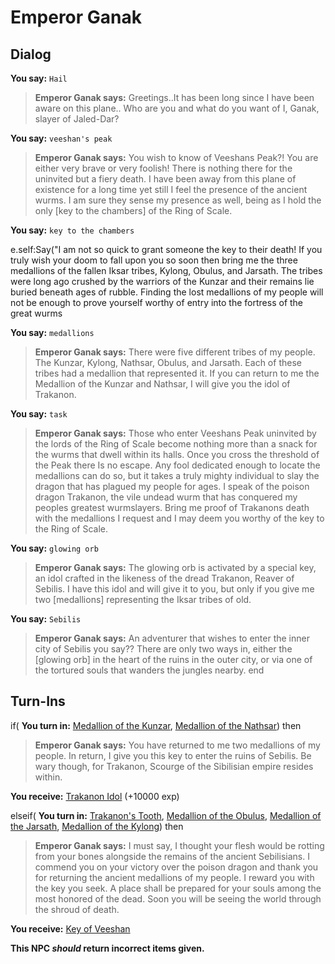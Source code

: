 # Emperor Ganak
## Dialog

**You say:** `Hail`



>**Emperor Ganak says:** Greetings..It has been long since I have been aware on this plane.. Who are you and what do you want of I, Ganak, slayer of Jaled-Dar?

**You say:** `veeshan's peak`



>**Emperor Ganak says:** You wish to know of Veeshans Peak?! You are either very brave or very foolish! There is nothing there for the uninvited but a fiery death. I have been away from this plane of existence for a long time yet still I feel the presence of the ancient wurms. I am sure they sense my presence as well, being as I hold the only [key to the chambers] of the Ring of Scale.

**You say:** `key to the chambers`



e.self:Say("I am not so quick to grant someone the key to their death! If you truly wish your doom to fall upon you so soon then bring me the three medallions of the fallen Iksar tribes, Kylong, Obulus, and Jarsath. The tribes were long ago crushed by the warriors of the Kunzar and their remains lie buried beneath ages of rubble. Finding the lost medallions of my people will not be enough to prove yourself worthy of entry into the fortress of the great wurms 

**You say:** `medallions`



>**Emperor Ganak says:** There were five different tribes of my people. The Kunzar, Kylong, Nathsar, Obulus, and Jarsath. Each of these tribes had a medallion that represented it. If you can return to me the Medallion of the Kunzar and Nathsar, I will give you the idol of Trakanon.

**You say:** `task`



>**Emperor Ganak says:** Those who enter Veeshans Peak uninvited by the lords of the Ring of Scale become nothing more than a snack for the wurms that dwell within its halls. Once you cross the threshold of the Peak there Is no escape. Any fool dedicated enough to locate the medallions can do so, but it takes a truly mighty individual to slay the dragon that has plagued my people for ages. I speak of the poison dragon Trakanon, the vile undead wurm that has conquered my peoples greatest wurmslayers. Bring me proof of Trakanons death with the medallions I request and I may deem you worthy of the key to the Ring of Scale.

**You say:** `glowing orb`



>**Emperor Ganak says:** The glowing orb is activated by a special key, an idol crafted in the likeness of the dread Trakanon, Reaver of Sebilis. I have this idol and will give it to you, but only if you give me two [medallions] representing the Iksar tribes of old.

**You say:** `Sebilis`



>**Emperor Ganak says:** An adventurer that wishes to enter the inner city of Sebilis you say?? There are only two ways in, either the [glowing orb] in the heart of the ruins in the outer city, or via one of the tortured souls that wanders the jungles nearby.
end

## Turn-Ins



if( **You turn in:** [Medallion of the Kunzar](/item/19951), [Medallion of the Nathsar](/item/19952)) then


>**Emperor Ganak says:** You have returned to me two medallions of my people. In return, I give you this key to enter the ruins of Sebilis. Be wary though, for Trakanon, Scourge of the Sibilisian empire resides within. 


 **You receive:**  [Trakanon Idol](/item/20883) (+10000 exp)

elseif( **You turn in:** [Trakanon's Tooth](/item/7276), [Medallion of the Obulus](/item/19953), [Medallion of the Jarsath](/item/19954), [Medallion of the Kylong](/item/19955)) then


>**Emperor Ganak says:** I must say, I thought your flesh would be rotting from your bones alongside the remains of the ancient Sebilisians. I commend you on your victory over the poison dragon and thank you for returning the ancient medallions of my people. I reward you with the key you seek. A place shall be prepared for your souls among the most honored of the dead. Soon you will be seeing the world through the shroud of death.


 **You receive:**  [Key of Veeshan](/item/20884) 

**This NPC *should* return incorrect items given.**







